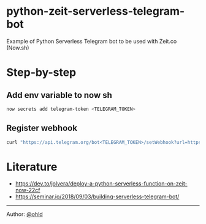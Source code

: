 # python-zeit-serverless-telegram-bot
Example of Python Serverless Telegram bot to be used with Zeit.co (Now.sh)

# Step-by-step

## Add env variable to now sh

``` bash
now secrets add telegram-token <TELEGRAM_TOKEN>
```

## Register webhook
``` bash
curl "https://api.telegram.org/bot<TELEGRAM_TOKEN>/setWebhook?url=https://your-now-sh-project.now.sh/api"
```


# Literature
* https://dev.to/jolvera/deploy-a-python-serverless-function-on-zeit-now-22cf
* https://seminar.io/2018/09/03/building-serverless-telegram-bot/

------
Author: [@ohld](https://github.com/ohld)
